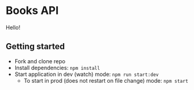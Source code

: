 # Books API
Hello!

## Getting started

- Fork and clone repo
- Install dependencies: `npm install`
- Start application in dev (watch) mode: `npm run start:dev`
	- To start in prod (does not restart on file change) mode: `npm start`
